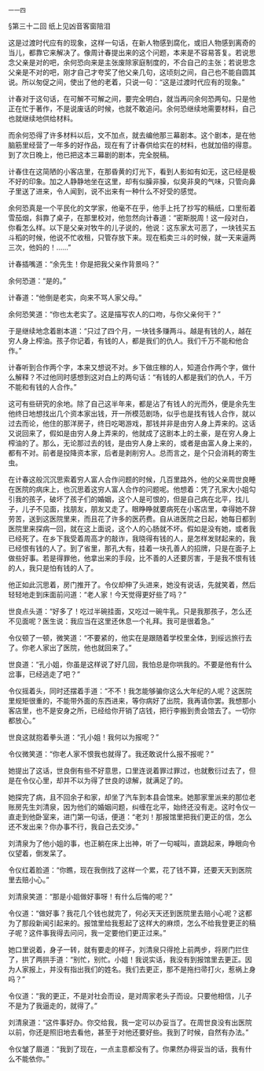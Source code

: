     一一四 

   §第三十二回 纸上见凶音客窗陪泪

   这是过渡时代应有的现象，这样一句话，在新人物感到腐化，或旧人物感到离奇的当儿，都靠它来解决了。像周计春提出来的这个问题，本来是不容易答复。若说思念父亲是对的吧，余何恐向来是主张废除家庭制度的，不合自己的主张；若说思念父亲是不对的吧，刚才自己才夸奖了他父亲几句，这顷刻之间，自己也不能自圆其说。所以匆促之间，使出了他的老着，只说一句：“这是过渡时代应有的现象。”

   计春对于这句话，在可解不可解之间，要完全明白，就当再问余何恐两句。只是他正在忙于著作，不是说废话的时候，也就不敢追问。余何恐继续地需要材料，自己也就继续地供给材料。

   而余何恐得了许多材料以后，文不加点，就去编他那三幕剧本。这个剧本，是在他脑筋里经营了一年多的好作品，现在有了计春供给实在的材料，也就加倍的得意。到了次日晚上，他已把这本三幕剧的剧本，完全脱稿。

   计春住在这简陋的小客店里，在那昏黄的灯光下，看到人影如有如无，这已经是极不好的印象。加之人静静地坐在这里，却有似臊非臊，似臭非臭的气味，只管向鼻子里送了进来，令人闻到，说不出来有一种什么不好受的感觉。

   余何恐真是一个平民化的文学家，他毫不在乎，他手上托了抄写的稿纸，口里衔着雪茄烟，斜靠了桌子，在那里校对，他忽然向计春道：“密斯脱周！这一段对白，你看怎么样。以下是父亲对牧牛的儿子说的，他说：这东家太可恶了，一块钱买五斗稻的时候，他说不忙收租，只管存放下来。现在稻卖三斗的时候，就一天来逼两三次，他妈的！……”

   计春插嘴道：“余先生！你是把我父亲作背景吗？”

   余何恐道：“是的。”

   计春道：“他倒是老实，向来不骂人家父母。”

   余何恐笑道：“你也太老实了。这是描写农人的口吻，与你父亲何干？”

   于是继续地念着剧本道：“只过了四个月，一块钱多赚两斗。越是有钱的人，越在穷人身上榨油。孩子你记着，有钱的人，都是我们的仇人。我们千万不能和他合作。”

   计春听到合作两个字，本来又想说不对。乡下做庄稼的人，知道合作两个字，做什么解释？不过他同时感想到这对白上的两句话：“有钱的人都是我们的仇人，千万不能和有钱的人合作。”

   这可有些研究的余地。除了自己这半年来，都是沾了有钱人的光而外，便是余先生他终日地想找出几个资本家出钱，开一所模范剧场，似乎也是找有钱人合作，就以过去而论，他住的那洋房子，终日吃喝游戏，那钱并非是由穷人身上弄来的。这话又说回来了，假如是由穷人身上弄来的，他就成了这剧本上的土豪，是在穷人身上榨油的了。那么，无论那过去的钱，是由穷人身上来的，或者是由富人身上来的，都有不对。前者是投降资本家，后者是剥削穷人。总而言之，是个只会消耗的寄生虫。

   在计春这般沉沉思索着穷人富人合作问题的时候，几百里路外，他的父亲周世良睡在医院的病床上，也沉思着这穷人富人合作的问题呢。他想着：凭了孔家大小姐勾引我的孩子，破坏了孩子们的婚姻，这个人是可恨的，但是自己病在北平，找儿子，儿子不见面，找朋友，朋友又走了。眼睁睁就要病死在小客店里，幸得她不辞劳苦，送到这医院里来，而且花了许多的医药费。自从进医院之日起，她每日都到医院里来探病一回，就在这上面说，这个人的心肠就不坏。假如是没有她，或者我已经死了。在乡下我受着周高才的敲诈，我晓得有钱的人，是怎样发财起来的，我已经恨有钱的人了。到了省里，那孔大有，挂着一块孔善人的招牌，只是在面子上做些好事。若是得罪他，他拿出来的手段，比不善的人还要厉害，于是我不恨有钱的人，我只是怕有钱的人了。

   他正如此沉思着，房门推开了。令仪却伸了头进来，她没有说话，先就笑着，然后轻轻地走到床面前问道：“老人家！今天觉得更好些了吗？”

   世良点头道：“好多了！吃过半碗挂面，又吃过一碗牛乳。只是我那孩子，怎么还不见面呢？医生说：我应当在这里还休息一个礼拜。我可是很着急。”

   令仪顿了一顿，微笑道：“不要紧的，他实在是跟随着学校里全体，到绥远旅行去了。你老人家出了医院，他也就回来了。”

   世良道：“孔小姐，你虽是这样说了好几回，我怕总是你哄我的。不要是他有什么岔事，已经逃走了吧？”

   令仪摇着头，同时还摆着手道：“不不！我怎能够骗你这么大年纪的人呢？这医院里规矩很重的，不能带外面的东西进来，等你病好了出院，我再请你罢。我想那小客店里，也不是安身之所，已经给你开销了店钱，把行李搬到贵会馆去了。一切你都放心。”

   世良这就抱着拳头道：“孔小姐！我何以为报呢？”

   令仪微笑道：“你老人家不恨我也就得了。我还敢说什么报不报呢？”

   她提出了这话，世良倒有些不好意思，口里连说着罪过罪过，也就敷衍过去了，但是在令仪心里，却并不以为得了世良的谅解，就满足了的。

   她探完了病，且不回余子和家，却坐了汽车到本县会馆来。她那家里派来的那位老账房先生刘清泉，因为他们的婚姻问题，纠缠在北平，始终还没有走。这时令仪一直走到他卧室来，进门第一句话，便道：“老刘！那报馆里把我们更正的信，怎么还不发出来？你办事不行，我自己去交涉。”

   刘清泉为了他小姐的事，也正躺在床上出神，听了一句喊叫，直跳起来，睁眼向令仪望着，倒发呆了。

   令仪红着脸道：“你瞧，现在我倒找了这样一个累，花了钱不算，还要天天到医院里去赔小心。”

   刘清泉笑道：“那是小姐做好事呀！有什么后悔的呢？”

   令仪道：“做好事？我花几个钱也就完了，何必天天还到医院里去赔小心呢？这都为了那段新闻引起来的。报馆里给我惹起了这样大的麻烦，怎么不给我登更正的稿子呢？这件事我得去问问，我一定要他们更正过来。”

   她口里说着，身子一转，就有要走的样子，刘清泉只得抢上前两步，将房门拦住了，拱了两拱手道：“别忙，别忙。小姐！我说实话，我没有到报馆里去更正。因为人家报上，并没有指出我们的姓名。我们去更正，那不是拖扫帚打火，惹祸上身吗？”

   令仪道：“我的更正，不是对社会而设，是对周家老头子而设。只要他相信，儿子不是为了我逼走的，就得了。”

   刘清泉道：“这件事好办。你交给我，我一定可以办妥当了。在周世良没有出医院以前，你还是照旧地去看他，甚至于对他还要好些。我到了时候，自然有办法。”

   令仪皱了眉道：“我到了现在，一点主意都没有了。你果然办得妥当的话，我有什么不能依你。”

